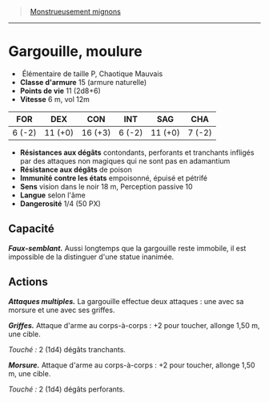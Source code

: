﻿> [Monstrueusement mignons](baby_bestiary.md)

---

# Gargouille, moulure

-  Élémentaire de taille P, Chaotique Mauvais
- **Classe d'armure** 15 (armure naturelle)
- **Points de vie** 11 (2d8+6)
- **Vitesse** 6 m, vol 12m

|FOR|DEX|CON|INT|SAG|CHA|
|---|---|---|---|---|---|
|6 (-2)|11 (+0)|16 (+3)|6 (-2)|11 (+0)|7 (-2)|

- **Résistances aux dégâts** contondants, perforants et tranchants infligés par des attaques non magiques qui ne sont pas en adamantium
- **Résistance aux dégâts** de poison
- **Immunité contre les états** empoisonné, épuisé et pétrifé
- **Sens** vision dans le noir 18 m, Perception passive 10
- **Langue** selon l'âme
- **Dangerosité** 1/4 (50 PX)

## Capacité

**_Faux-semblant._** Aussi longtemps que la gargouille reste immobile, il est impossible de la distinguer d'une statue inanimée.

## Actions

**_Attaques multiples._** La gargouille effectue deux attaques : une avec sa morsure et une avec ses griffes.

**_Griffes._** Attaque d'arme au corps-à-corps : +2 pour toucher, allonge 1,50 m, une cible.

_Touché :_ 2 (1d4) dégâts tranchants.

**_Morsure._** Attaque d'arme au corps-à-corps : +2 pour toucher, allonge 1,50 m, une cible.

_Touché :_ 2 (1d4) dégâts perforants.

